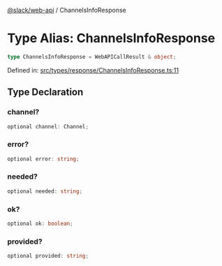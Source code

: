 [@slack/web-api](../index.md) / ChannelsInfoResponse

# Type Alias: ChannelsInfoResponse

```ts
type ChannelsInfoResponse = WebAPICallResult & object;
```

Defined in: [src/types/response/ChannelsInfoResponse.ts:11](https://github.com/slackapi/node-slack-sdk/blob/main/packages/web-api/src/types/response/ChannelsInfoResponse.ts#L11)

## Type Declaration

### channel?

```ts
optional channel: Channel;
```

### error?

```ts
optional error: string;
```

### needed?

```ts
optional needed: string;
```

### ok?

```ts
optional ok: boolean;
```

### provided?

```ts
optional provided: string;
```
